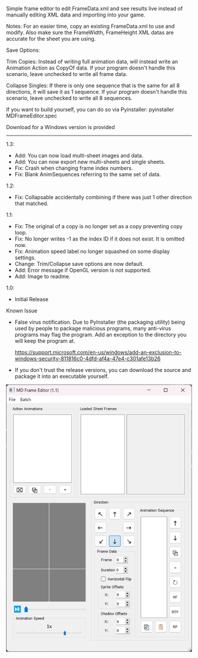 Simple frame editor to edit FrameData.xml and see results live instead of manually editing XML data and importing into your game.

Notes:
For an easier time, copy an existing FrameData.xml to use and modify. Also make sure the FrameWidth, FrameHeight XML datas are accurate for the sheet you are using.

Save Options:

Trim Copies: Instead of writing full animation data, will instead write an Animation Action as CopyOf data. If your program doesn't handle this scenario, leave unchecked to write all frame data.

Collapse Singles: If there is only one sequence that is the same for all 8 directions, it will save it as 1 sequence. If your program doesn't handle this scenario, leave unchecked to write all 8 sequences.

If you want to build yourself, you can do so via Pyinstaller: pyinstaller MDFrameEditor.spec

Download for a Windows version is provided

----

1.3:
* Add: You can now load multi-sheet images and data.
* Add: You can now export new multi-sheets and single sheets.
* Fix: Crash when changing frame index numbers.
* Fix: Blank AnimSequences referring to the same set of data.

1.2:
* Fix: Collapsable accidentally combining if there was just 1 other direction that matched.

1.1: 
* Fix: The original of a copy is no longer set as a copy preventing copy loop.
* Fix: No longer writes -1 as the index ID if it does not exist. It is omitted now.
* Fix: Animation speed label no longer squashed on some display settings.
* Change: Trim/Collapse save options are now default.
* Add: Error message if OpenGL version is not supported.
* Add: Image to readme.
 
1.0:
* Initial Release

Known Issue
* False virus notification. Due to PyInstaller (the packaging utility) being used by people to package malicious 
 programs, many anti-virus programs may flag the program. Add an exception to the directory you will keep the program at.
 
  https://support.microsoft.com/en-us/windows/add-an-exclusion-to-windows-security-811816c0-4dfd-af4a-47e4-c301afe13b26
* If you don't trust the release versions, you can download the source and package it into an executable yourself.


![img.png](img.png)